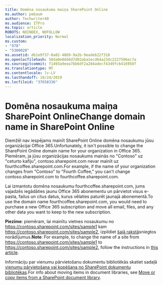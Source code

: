 ```yaml
---
title: Domēna nosaukuma maiņa SharePoint Online
ms.author: pebaum
author: Techwriter40
ms.audience: ITPro
ms.topic: article
ROBOTS: NOINDEX, NOFOLLOW
localization_priority: Normal
ms.custom:
- "978"
- "5300028"
ms.assetid: db1e9f37-0a02-4869-9a2b-9eadeb22f318
ms.openlocfilehash: 58da0e0dd4d7d02aba1ecd64a23dc2227596ec7a
ms.sourcegitcommit: f1493a9eea7bb6df2a284adecf4349fc6416958f
ms.translationtype: MT
ms.contentlocale: lv-LV
ms.lasthandoff: 10/24/2019
ms.locfileid: "37658336"
---
```

# <a name="change-domain-name-in-sharepoint-online"></a><span data-ttu-id="47c75-102">Domēna nosaukuma maiņa SharePoint Online</span><span class="sxs-lookup"><span data-stu-id="47c75-102">Change domain name in SharePoint Online</span></span>

<span data-ttu-id="47c75-103">Diemžēl nav iespējams mainīt SharePoint Online domēna nosaukumu jūsu organizācijai Office 365.</span><span class="sxs-lookup"><span data-stu-id="47c75-103">Unfortunately, it isn't possible to change the SharePoint Online domain name for your organization in Office 365.</span></span> <span data-ttu-id="47c75-104">Piemēram, ja jūsu organizācijas nosaukums mainās no "Contoso" uz "ceturto kafiju", contoso.sharepoint.com nevar mainīt uz fourthcoffee.sharepoint.com.</span><span class="sxs-lookup"><span data-stu-id="47c75-104">For example, if the name of your organization changes from "Contoso" to "Fourth Coffee," you can't change contoso.sharepoint.com to fourthcoffee.sharepoint.com.</span></span>
  
<span data-ttu-id="47c75-105">Lai izmantotu domēna nosaukumu fourthcoffee.sharepoint.com, jums vajadzēs iegādāties jaunu Office 365 abonementu un pārvietot visus e-pasta, failus un citus datus, kurus vēlaties paturēt jaunajā abonementā.</span><span class="sxs-lookup"><span data-stu-id="47c75-105">To use the domain name fourthcoffee.sharepoint.com, you would need to purchase a new Office 365 subscription and move all email, files, and any other data you want to keep to the new subscription.</span></span>
  
 <span data-ttu-id="47c75-106">**Piezīme**: piemēram, lai mainītu vietnes nosaukumu no https://contoso.sharepoint.com/sites/sample1 kam https://contoso.sharepoint.com/sites/sample2, izpildiet [šajā rakstā](https://docs.microsoft.com/sharepoint/change-site-address)sniegtos norādījumus.</span><span class="sxs-lookup"><span data-stu-id="47c75-106">**Note**: For example, to change the name of a site from https://contoso.sharepoint.com/sites/sample1 to https://contoso.sharepoint.com/sites/sample2, follow the instructions in [this article](https://docs.microsoft.com/sharepoint/change-site-address).</span></span> 
  
<span data-ttu-id="47c75-107">Informāciju par vienumu pārvietošanu dokumentu bibliotēkās skatiet sadaļā [vienumu pārvietošana vai kopēšana no SharePoint dokumentu bibliotēkas](https://go.microsoft.com/fwlink/?linkid=2025831).</span><span class="sxs-lookup"><span data-stu-id="47c75-107">For info about moving items in document libraries, see [Move or copy items from a SharePoint document library](https://go.microsoft.com/fwlink/?linkid=2025831).</span></span>
  